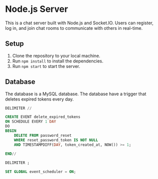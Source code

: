 # Node.js Server

This is a chat server built with Node.js and Socket.IO. Users can register, log in, and join chat rooms to communicate with others in real-time.

## Setup

1. Clone the repository to your local machine.
2. Run `npm install` to install the dependencies.
3. Run `npm start` to start the server.


## Database

The database is a MySQL database. The database have a trigger that deletes expired tokens every day.

```sql
DELIMITER //

CREATE EVENT delete_expired_tokens
ON SCHEDULE EVERY 1 DAY
DO
BEGIN
    DELETE FROM password_reset
    WHERE reset_password_token IS NOT NULL
    AND TIMESTAMPDIFF(DAY, token_created_at, NOW()) >= 1;
     
END//

DELIMITER ;

SET GLOBAL event_scheduler = ON;

```